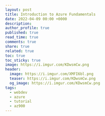 ```yaml
---
layout: post
title: Introduction to Azure Fundamentals
date: 2022-04-09 00:00 +0000
description:
author_profile: true
published: true
read_time: true
comments: true
share: true
related: true
toc: true
toc_sticky: true
image: https://i.imgur.com/KDwsmCw.png
header:
  image: https://i.imgur.com/XMFI6bl.png
  teaser: https://i.imgur.com/KDwsmCw.png
  og_image: https://i.imgur.com/KDwsmCw.png
tags:
  - webdev
  - azure
  - tutorial
  - az900
---
```

